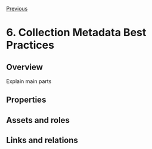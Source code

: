 [Previous](5-granule-metadata.md) 
# 6. Collection Metadata Best Practices

[//]: # (this is a comment)

## Overview
Explain main parts

## Properties

## Assets and roles

## Links and relations
